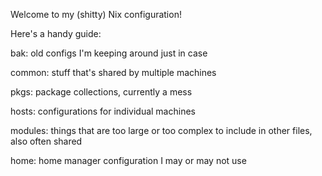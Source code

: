 Welcome to my (shitty) Nix configuration!

Here's a handy guide:

bak: old configs I'm keeping around just in case

common: stuff that's shared by multiple machines

pkgs: package collections, currently a mess

hosts: configurations for individual machines

modules: things that are too large or too complex to include in other files, also often shared

home: home manager configuration I may or may not use

